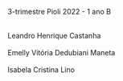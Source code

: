 3-trimestre
Pioli 2022 - 1 ano B

<br>Leandro Henrique Castanha</br>
<br>Emelly Vitória Dedubiani Maneta</br>
<br>Isabela Cristina Lino</br>
